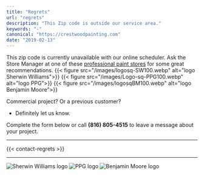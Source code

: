```yaml
--- 
title: "Regrets"
url: "regrets"
description: "This Zip code is outside our service area."
keywords: "-"
canonical: "https://crestwoodpainting.com"
date: "2019-02-13"
--- 
```


This zip code is currently unavailable with our online scheduler. Ask the Store Manager at one of these [professional paint stores](https://www.google.com/search?q=paint+stores+kansas+city) for some great recommendations.
{{< figure src="/images/logosq-SW100.webp" alt="logo Sherwin Williams">}} {{< figure src="/images/Logo-sq-PPG100.webp" alt="logo PPG">}} {{< figure src="/images/logosqBM100.webp" alt="logo Benjamin Moore">}}

Commercial project? Or a previous customer?

- Definitely let us know.

Complete the form below or call **(816) 805-4515** to leave a message about your project.
___
{{< contact-regrets >}}

___

![Sherwin Williams logo](/images/logosq-SW100.webp) ![PPG logo](/images/Logo-PPG.webp) ![Benjamin Moore logo](/images/logosqBM100.webp)
